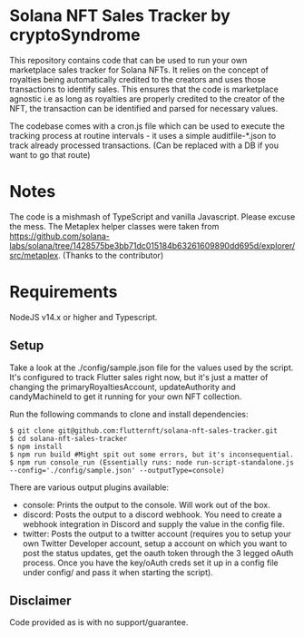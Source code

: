 # Solana NFT Sales Tracker by cryptoSyndrome
This repository contains code that can be used to run your own marketplace sales tracker for Solana NFTs. It relies on the concept of royalties being automatically credited to the creators and uses those transactions to identify sales. This ensures that the code is marketplace agnostic i.e as long as royalties are properly credited to the creator of the NFT, the transaction can be identified and parsed for necessary values.

The codebase comes with a cron.js file which can be used to execute the tracking process at routine intervals - it uses a simple auditfile-*.json to track already processed transactions. (Can be replaced with a DB if you want to go that route)

# Notes
The code is a mishmash of TypeScript and vanilla Javascript. Please excuse the mess. The Metaplex helper classes were taken from https://github.com/solana-labs/solana/tree/1428575be3bb71dc015184b63261609890dd695d/explorer/src/metaplex. (Thanks to the contributor)


# Requirements
NodeJS v14.x or higher and Typescript.

## Setup

Take a look at the ./config/sample.json file for the values used by the script. It's configured to track Flutter sales right now, but it's just a matter of changing the primaryRoyaltiesAccount, updateAuthority and candyMachineId to get it running for your own NFT collection.

Run the following commands to clone and install dependencies:

    $ git clone git@github.com:flutternft/solana-nft-sales-tracker.git
    $ cd solana-nft-sales-tracker
    $ npm install
    $ npm run build #Might spit out some errors, but it's inconsequential.
    $ npm run console_run (Essentially runs: node run-script-standalone.js --config='./config/sample.json' --outputType=console)

There are various output plugins available:
- console: Prints the output to the console. Will work out of the box.
- discord: Posts the output to a discord webhook. You need to create a webhook integration in Discord and supply the value in the config file.
- twitter: Posts the output to a twitter account (requires you to setup your own Twitter Developer account, setup a account on which you want to post the status updates, get the oauth token through the 3 legged oAuth process. Once you have the key/oAuth creds set it up in a config file under config/ and pass it when starting the script).

## Disclaimer
Code provided as is with no support/guarantee. 